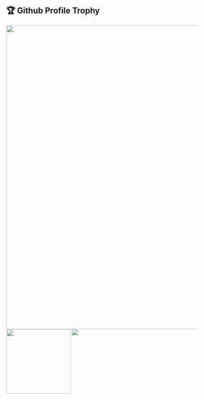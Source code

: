 <h2>🏆 Github Profile Trophy</h2>
<a href="https://github.com/ryo-ma/github-profile-trophy">
  <img width=800 src="https://github-profile-trophy.vercel.app/?username=RTa-technology&column=7&theme=onedark&no-frame=true"/>
</a>
<a href="https://github.com/anuraghazra/github-readme-stats">
  <img height="170" align="left" src="https://github-readme-stats.vercel.app/api?username=RTa-technology&count_private=true&theme=onedark&hide_border=true&hide=diary" />
  <img src="https://github-readme-stats.vercel.app/api/top-langs/?username=RTa-technology&layout=compact&theme=onedark&hide_border=true&hide=css,html&langs_count=5" />
</a>
